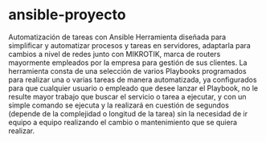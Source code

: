 # ansible-proyecto
Automatización de tareas con Ansible
Herramienta diseñada para simplificar y automatizar procesos y tareas en servidores, adaptarla para cambios a nivel de redes junto con MIKROTIK, marca de routers mayormente empleados por la empresa para gestión de sus clientes. La herramienta consta de una selección de varios Playbooks programados para realizar una o varias tareas de manera automatizada, ya configurados para que cualquier usuario o empleado que desee lanzar el Playbook, no le resulte mayor trabajo que buscar el servicio o tarea a ejecutar, y con un simple comando se ejecuta y la realizará en cuestión de segundos (depende de la complejidad o longitud de la tarea) sin la necesidad de ir equipo a equipo realizando el cambio o mantenimiento que se quiera realizar.

